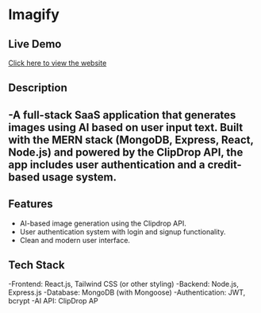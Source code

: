 # Imagify

## Live Demo
[Click here to view the website](https://imagify-frontend-usb0.onrender.com) <!-- Replace # with the actual live demo link -->

## Description
-A full-stack SaaS application that generates images using AI based on user input text. Built with the MERN stack (MongoDB, Express, React, Node.js) and powered by the ClipDrop API, the app includes user authentication and a credit-based usage system.
---

## Features
- AI-based image generation using the Clipdrop API.
- User authentication system with login and signup functionality.
- Clean and modern user interface.

## Tech Stack
-Frontend: React.js, Tailwind CSS (or other styling)
-Backend: Node.js, Express.js
-Database: MongoDB (with Mongoose)
-Authentication: JWT, bcrypt
-AI API: ClipDrop AP
